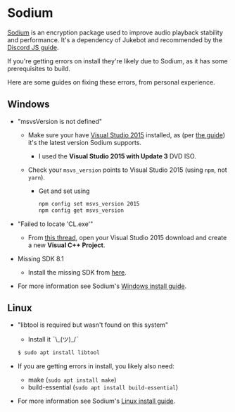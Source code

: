 # Sodium

[Sodium](https://github.com/paixaop/node-sodium) is an encryption package used to improve audio playback stability and performance. It's a dependency of Jukebot and recommended by the [Discord JS guide](https://discordjs.guide/voice/#extra-dependencies).

If you're getting errors on install they're likely due to Sodium, as it has some prerequisites to build.

Here are some guides on fixing these errors, from personal experience.

## Windows

-   "msvsVersion is not defined"

    -   Make sure your have [Visual Studio 2015](https://my.visualstudio.com/Downloads?q=visual%20studio%202015&wt.mc_id=o~msft~vscom~older-downloads) installed, as (per [the guide](https://github.com/paixaop/node-sodium#windows-install)) it's the latest version Sodium supports.
        -   I used the **Visual Studio 2015 with Update 3** DVD ISO.
    -   Check your `msvs_version` points to Visual Studio 2015 (using `npm`, not `yarn`).

        -   Get and set using
            ```sh
            npm config set msvs_version 2015
            npm config get msvs_version
            ```

-   "Failed to locate 'CL.exe'"

    -   From [this thread](https://stackoverflow.com/questions/33716369/error-trk0005-failed-to-locate-cl-exe), open your Visual Studio 2015 download and create a new **Visual C++ Project**.

-   Missing SDK 8.1

    -   Install the missing SDK from [here](https://developer.microsoft.com/en-us/windows/downloads/sdk-archive/).

-   For more information see Sodium's [Windows install guide](https://github.com/paixaop/node-sodium#windows-install).

## Linux

-   "libtool is required but wasn't found on this system"

    -   Install it ¯\\\_(ツ)\_/¯

    ```sh
    $ sudo apt install libtool
    ```

-   If you are getting errors in install, you likely also need:

    -   make (`sudo apt install make`)
    -   build-essential (`sudo apt install build-essential`)

-   For more information see Sodium's [Linux install guide](https://github.com/paixaop/node-sodium#install).
